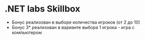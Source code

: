 # .NET labs Skillbox
* Бонус реализован в выборе количества игроков (от 2 до 10)
* Бонус 3* реализован в варианте выбора 1 игрока - игра с компьютером
